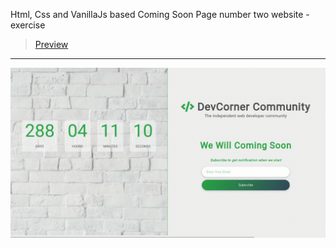 Html, Css and VanillaJs based Coming Soon Page number two website - exercise
> [Preview](https://r4nd3l.github.io/ComingSoonPage2/)
---

![ComingSoonPage2](https://github.com/r4nd3l/ComingSoonPage2/blob/master/img/sample.gif)
